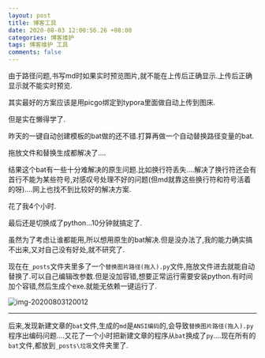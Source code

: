 ```yaml
---
layout: post
title: 博客工具
date: 2020-08-03 12:00:56.26 +08:00
categories: 博客维护
tags: 博客维护 工具
comments: false
---
```


由于路径问题,书写md时如果实时预览图片,就不能在上传后正确显示.上传后正确显示就不能实时预览. 

其实最好的方案应该是用picgo绑定到typora里面做自动上传到图床.

但是实在懒得学了.

昨天的一键自动创建模板的bat做的还不错.打算再做一个自动替换路径变量的bat.

拖放文件和替换生成都解决了....

结果这个bat有一些十分难解决的原生问题.比如换行符丢失....解决了换行符还会有首行不能为某些符号,对感叹号处理不好的问题(但md就靠这些换行符和符号活着的呀)....网上也找不到比较好的解决方案.

花了我4个小时.

最后还是切换成了python...10分钟就搞定了.

虽然为了考虑让谁都能用,所以想用原生的bat解决.但是没办法了,我的能力确实搞不出来,又对自己没有好处,就不研究了.

现在在`_posts`文件夹里多了一个`替换图片路径(拖入).py`文件,拖放文件进去就能自动替换了.可以自己编辑改参数.但是没加容错,想要正常运行需要安装python.有时间加个容错,然后生成个exe.就能无依赖一键运行了.

![img-20200803120012]({{site.img}}img-20200803120012.png)

---

后来,发现新建文章的`bat`文件,生成的`md`是`ANSI编码`的,会导致`替换图片路径(拖入).py`程序出编码问题....又花了一个小时把新建文章的程序从`bat`换成了`py`....现在所有的`bat`文件,都放到`_posts\垃圾`文件夹里了.